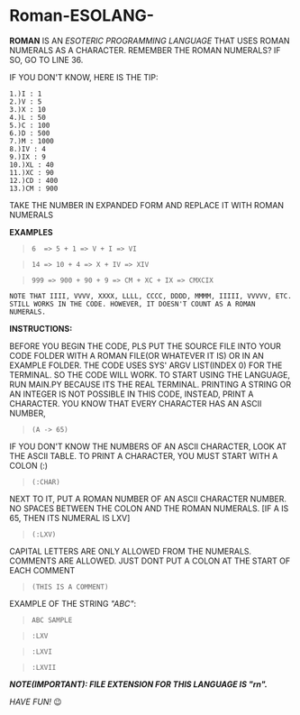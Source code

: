 # Roman-ESOLANG-
**ROMAN** IS AN *ESOTERIC PROGRAMMING LANGUAGE* THAT USES ROMAN NUMERALS AS A CHARACTER.
REMEMBER THE ROMAN NUMERALS? IF SO, GO TO LINE 36.

IF YOU DON'T KNOW, HERE IS THE TIP:

    1.)I : 1
    2.)V : 5
    3.)X : 10
    4.)L : 50
    5.)C : 100
    6.)D : 500
    7.)M : 1000
    8.)IV : 4
    9.)IX : 9
    10.)XL : 40
    11.)XC : 90
    12.)CD : 400
    13.)CM : 900

TAKE THE NUMBER IN EXPANDED FORM AND REPLACE IT WITH ROMAN NUMERALS

**EXAMPLES**

>     6  => 5 + 1 => V + I => VI

>     14 => 10 + 4 => X + IV => XIV

>     999 => 900 + 90 + 9 => CM + XC + IX => CMXCIX

` NOTE THAT IIII, VVVV, XXXX, LLLL, CCCC, DDDD, MMMM, IIIII, VVVVV, ETC. STILL WORKS IN THE CODE. HOWEVER, IT DOESN'T COUNT AS A ROMAN NUMERALS. `

**INSTRUCTIONS:**

BEFORE YOU BEGIN THE CODE, PLS PUT THE SOURCE FILE INTO YOUR CODE FOLDER WITH A ROMAN FILE(OR WHATEVER IT IS) OR IN AN EXAMPLE FOLDER.
THE CODE USES SYS' ARGV LIST(INDEX 0) FOR THE TERMINAL. SO THE CODE WILL WORK.
TO START USING THE LANGUAGE, RUN MAIN.PY BECAUSE ITS THE REAL TERMINAL.
PRINTING A STRING OR AN INTEGER IS NOT POSSIBLE IN THIS CODE, INSTEAD, PRINT A CHARACTER.
YOU KNOW THAT EVERY CHARACTER HAS AN ASCII NUMBER,

>     (A -> 65)

IF YOU DON'T KNOW THE NUMBERS OF AN ASCII CHARACTER, LOOK AT THE ASCII TABLE.
TO PRINT A CHARACTER, YOU MUST START WITH A COLON (:)

>     (:CHAR)

NEXT TO IT, PUT A ROMAN NUMBER OF AN ASCII CHARACTER NUMBER. NO SPACES BETWEEN THE COLON AND THE ROMAN NUMERALS.
[IF A IS 65, THEN ITS NUMERAL IS LXV]

>     (:LXV)

CAPITAL LETTERS ARE ONLY ALLOWED FROM THE NUMERALS.
COMMENTS ARE ALLOWED. JUST DONT PUT A COLON AT THE START OF EACH COMMENT

>     (THIS IS A COMMENT)

EXAMPLE OF THE STRING *"ABC"*:

>     ABC SAMPLE

>     :LXV

>     :LXVI

>     :LXVII

***NOTE(IMPORTANT): FILE EXTENSION FOR THIS LANGUAGE IS "rn".***

*HAVE FUN!* :wink:
